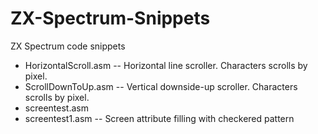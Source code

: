 # ZX-Spectrum-Snippets
ZX Spectrum code snippets

- HorizontalScroll.asm -- Horizontal line scroller. Characters scrolls by pixel.
- ScrollDownToUp.asm   -- Vertical downside-up scroller. Characters scrolls by pixel.
- screentest.asm
- screentest1.asm      -- Screen attribute filling with checkered pattern
